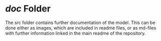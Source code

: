 # *doc* Folder

The src folder contains further documentation of the model. This can be done either as images, which are included in readme files, or as md-files with further information linked in the main readme of the repository.